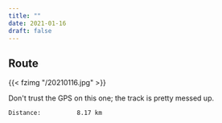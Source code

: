 ```yaml
---
title: ""
date: 2021-01-16
draft: false
---
```


## Route

{{< fzimg "/20210116.jpg" >}}

Don't trust the GPS on this one; the track is pretty messed up.

```
Distance:          8.17 km
```
